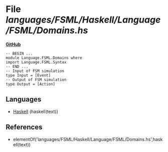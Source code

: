 # File _languages/FSML/Haskell/Language/FSML/Domains.hs_
**[GitHub](https://github.com/softlang/yas/blob/master/languages/FSML/Haskell/Language/FSML/Domains.hs)**
```
-- BEGIN ...
module Language.FSML.Domains where
import Language.FSML.Syntax
-- END ...
-- Input of FSM simulation
type Input = [Event]
-- Output of FSM simulation
type Output = [Action]
```

## Languages
* [Haskell](../languages/Haskell.md) (haskell(text))

## References
* elementOf('languages/FSML/Haskell/Language/FSML/Domains.hs',haskell(text))
